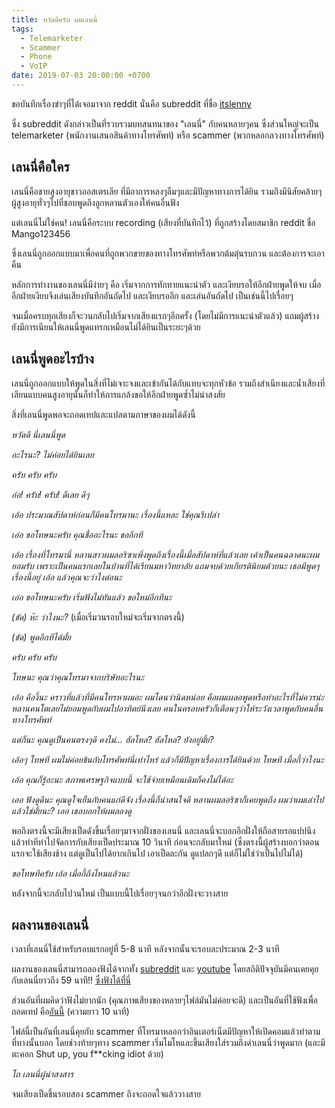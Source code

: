 ```yaml
---
title: หวัดดีครับ ผมเลนนี่
tags:
  - Telemarketer
  - Scammer
  - Phone
  - VoIP
date: 2019-07-03 20:00:00 +0700
---
```


ขอบันทึกเรื่องขำๆที่ได้เจอมาจาก reddit นั่นคือ subreddit ที่ชื่อ [itslenny][lenny-sub] 

ซึ่ง subreddit ดังกล่าวเป็นที่รวบรวมบทสนทนาของ "เลนนี่" กับคนหลายๆคน
ซึ่งส่วนใหญ่จะเป็น telemarketer (พนักงานเสนอสินค้าทางโทรศัพท์) หรือ scammer (พวกหลอกลวงทางโทรศัพท์)

## เลนนี่คือใคร

เลนนี่คือชายสูงอายุชาวออสเตรเลีย ที่มีอาการหลงๆลืมๆและมีปัญหาทางการได้ยิน
รวมถึงมีนิสัยคล้ายๆผู้สูงอายุทั่วๆไปที่ชอบพูดถึงลูกหลานตัวเองให้คนอื่นฟัง

แต่เลนนี่ไม่ใช่คน! เลนนี่คือระบบ recording (เสียงที่บันทึกไว้) ที่ถูกสร้างโดยสมาชิก reddit ชื่อ Mango123456

ซึ่งเลนนี่ถูกออกแบบมาเพื่อคนที่ถูกพวกขายของทางโทรศัพท์หรือพวกต้มตุ๋นรบกวน และต้องการจะเอาคืน

หลักการทำงานของเลนนี่มีง่ายๆ คือ เริ่มจากการทักทายแนะนำตัว และเงียบรอให้อีกฝ่ายพูดให้จบ เมื่ออีกฝ่ายเงียบจึงเล่นเสียงบันทึกอันถัดไป และเงียบรออีก และเล่นอันถัดไป เป็นเช่นนี้ไปเรื่อยๆ

จนเมื่อครบทุกเสียงก็จะวนกลับไปเริ่มจากเสียงแรกๆอีกครั้ง (โดยไม่มีการแนะนำตัวแล้ว)
แถมผู้สร้างยังมีการเนียนให้เลนนี่พูดแทรกเหมือนไม่ได้ยินเป็นระยะๆด้วย

## เลนนี่พูดอะไรบ้าง

เลนนี่ถูกออกแบบให้พูดในสิ่งที่ไม่เจาะจงและเข้ากันได้กับแทบจะทุกหัวข้อ รวมถึงสำเนียงและน้ำเสียงที่เลียนแบบคนสูงอายุนั้นก็ทำให้การแกล้งขอให้อีกฝ่ายพูดซ้ำไม่น่าสงสัย

สิ่งที่เลนนี่พูดพอจะถอดเทปและแปลตามภาษาของผมได้ดังนี้

*หวัดดี นี่เลนนี่พูด*

*อะไรนะ? ไม่ค่อยได้ยินเลย*

*ครับ ครับ ครับ*

*อ๋อ! ครับ! ครับ! ดีเลย ดีๆ*

*เอ้อ ประมาณสัปดาห์ก่อนก็มีคนโทรมานะ เรื่องนี้แหละ ใช่คุณรึเปล่า*

*เอ่อ ขอโทษนะครับ คุณชื่ออะไรนะ ขออีกที*

*เอ้อ เรื่องที่โทรมานี่ หลานสาวผมลอริซาเพิ่งพูดถึงเรื่องนี้เมื่อสัปดาห์ที่แล้วเลย เค้าเป็นคนฉลาดนะผมยอมรับ เพราะเป็นคนแรกเลยในบ้านที่ได้เรียนมหาวิทยาลัย แถมจบด้วยเกียรตินิยมด้วยนะ เธอมีพูดๆเรื่องนี้อยู่ เอ้อ แล้วคุณจะว่าไงต่อนะ*

*เอ่อ ขอโทษนะครับ เริ่มฟังไม่ทันแล้ว ขอใหม่อีกทีนะ*

*(ขัด) ห๊ะ ว่าไงนะ?* (เมื่อเริ่มวนรอบใหม่จะเริ่มจากตรงนี้)

*(ขัด) พูดอีกทีได้มั้ย*

*ครับ ครับ ครับ*

*โทษนะ คุณว่าคุณโทรมาจากบริษัทอะไรนะ*

*เอ้อ คืองี้นะ คราวที่แล้วที่มีคนโทรหาผมอะ ผมโดนว่านิดหน่อย คือผมเผลอพูดหรือทำอะไรที่ไม่ควรน่ะ หลานคนโตเลยไม่ยอมพูดกับผมไปอาทิตย์นึงเลย คนในครอบครัวก็เตือนๆว่าให้ระวังเวลาพูดกับคนอื่นทางโทรศัพท์*

*แต่ก็นะ คุณดูเป็นคนตรงๆดี คงไม่... ฮัลโหล? ฮัลโหล? ยังอยู่มั้ย?*

*เอ้อๆ โทษที ผมไม่ค่อยชินกับโทรศัพท์นี่เท่าไหร่ แล้วก็มีปัญหาเรื่องการได้ยินด้วย โทษที เมื่อกี้ว่าไงนะ*

*เอ้อ คุณก็รู้อะนะ สภาพเศรษฐกิจแบบนี้ จะใช้จ่ายเหมือนเดิมก็คงไม่ได้อะ*

*เออ ฟังดูดีนะ คุณดูใจเย็นกับคนแก่ดีจัง เรื่องนี้ก็น่าสนใจดี หลานผมลอริซาก็เคยพูดถึง ผมว่าผมเล่าไปแล้วใช่มั้ยนะ? เออ เธอบอกให้ผมลองดู*

พอถึงตรงนี้จะมีเสียงเป็ดดังขึ้นเรื่อยๆมาจากฝั่งของเลนนี่ และเลนนี่จะบอกอีกฝั่งให้ถือสายรอแปปนึง แล้วทำทีท่าไปจัดการกับเสียงเป็ดประมาณ 10 วินาที ก่อนจะกลับมาใหม่
(ซึ่งตรงนี้ผู้สร้างบอกว่าตอนแรกจะใช้เสียงช้าง แต่ดูเป็นไปได้ยากเกินไป เอาเป็ดละกัน
ดูแปลกๆดี แต่ก็ไม่ใช่ว่าเป็นไปไม่ได้)

*ขอโทษทีครับ เอ้อ เมื่อกี้ถึงไหนแล้วนะ*

หลังจากนี้จะกลับไปวนใหม่ เป็นแบบนี้ไปเรื่อยๆจนกว่าอีกฝั่งจะวางสาย

## ผลงานของเลนนี่

เวลาที่เลนนี่ใช้สำหรับรอบแรกอยู่ที่ 5-8 นาที หลังจากนั้นจะรอบละประมาณ 2-3 นาที

ผลงานของเลนนี่สามารถลองฟังได้จากทั้ง [subreddit][lenny-sub] และ [youtube][youtube-channel]
โดยสถิติปัจจุบันมีคนเคยคุยกับเลนนี่ยาวถึง 59 นาที!! [ซึ่งฟังได้ที่นี่][longest-call]

ส่วนอันที่ผมคิดว่าฟังไม่ยากนัก (คุณภาพเสียงของหลายๆไฟล์มันไม่ค่อยจะดี) และเป็นอันที่ใช้ฟังเพื่อถอดเทป 
คือ[อันนี้][example-call] (ความยาว 10 นาที)

ไฟล์นี้เป็นอันที่เลนนี่คุยกับ scammer ที่โทรมาหลอกว่าอินเตอร์เน็ตมีปัญหาให้เปิดคอมแล้วทำตามที่ทางนั้นบอก
โดยช่วงท้ายๆทาง scammer เริ่มโมโหและขึ้นเสียงใส่รวมถึงด่าเลนนี่ว่าพูดมาก
(และมีตะคอก Shut up, you f**cking idiot ด้วย)

*โถ เลนนี่ผู้น่าสงสาร*

จนเสียงเป็ดขึ้นรอบสอง scammer ถึงจะถอดใจแล้ววางสาย

[lenny-sub]: //www.reddit.com/r/itslenny/top/?t=all
[example-call]: //www.reddit.com/r/itslenny/comments/9kfjiz/are_you_turning_on_your_computer_or_not_swearing/
[youtube-channel]: //www.youtube.com/playlist?list=PLduL71_GKzHHk4hLga0nOGWrXlhl-i_3g
[longest-call]: https://www.youtube.com/watch?v=Y6hx623b1dw&list=PLduL71_GKzHHk4hLga0nOGWrXlhl-i_3g&index=14&t=0s